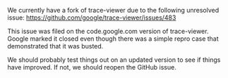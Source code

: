 We currently have a fork of trace-viewer due to the following unresolved issue:
https://github.com/google/trace-viewer/issues/483

This issue was filed on the code.google.com version of trace-viewer.
Google marked it closed even though there was a simple repro case that
demonstrated that it was busted.

We should probably test things out on an updated version to see if things
have improved. If not, we should reopen the GitHub issue.